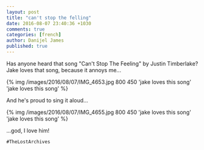 ```yaml
---
layout: post
title: "can't stop the felling"
date: 2016-08-07 23:40:36 +1030
comments: true
categories: [french]
author: Danijel James
published: true
---
```

Has anyone heard that song "Can't Stop The Feeling" by Justin Timberlake? Jake loves that song, because it annoys me...

{% img /images/2016/08/07/IMG_4653.jpg 800 450 'jake loves this song' 'jake loves this song' %}

And he's proud to sing it aloud...

{% img /images/2016/08/07/IMG_4655.jpg 800 450 'jake loves this song' 'jake loves this song' %}

...god, I love him!

`#TheLostArchives`